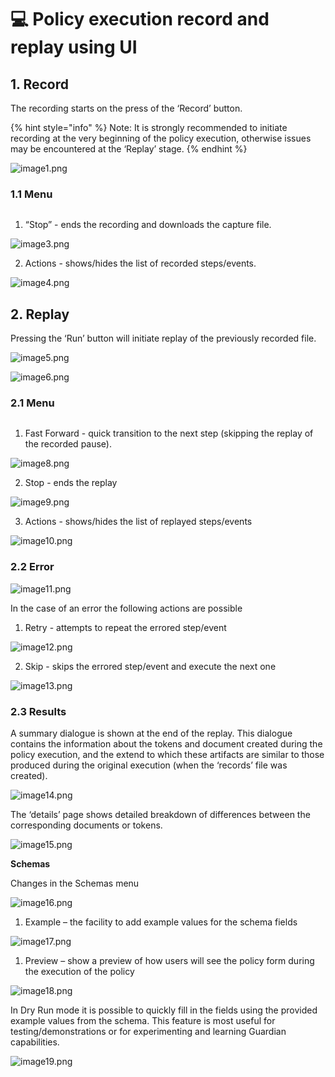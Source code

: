 # 💻 Policy execution record and replay using UI

## 1. Record

The recording starts on the press of the ‘Record’ button.

{% hint style="info" %}
Note: It is strongly recommended to initiate recording at the very beginning of the policy execution, otherwise issues may be encountered at the ‘Replay’ stage.
{% endhint %}

![image1.png](<../../../../.gitbook/assets/0 (11).png>)

### 1.1 Menu

<figure><img src="../../../../.gitbook/assets/1 (13).png" alt=""><figcaption></figcaption></figure>

1. “Stop” - ends the recording and downloads the capture file.

![image3.png](<../../../../.gitbook/assets/2 (15).png>)

2. Actions - shows/hides the list of recorded steps/events.

![image4.png](<../../../../.gitbook/assets/3 (12).png>)

## 2. Replay

Pressing the ‘Run’ button will initiate replay of the previously recorded file.

![image5.png](<../../../../.gitbook/assets/4 (10).png>)

![image6.png](<../../../../.gitbook/assets/5 (13).png>)

### 2.1 Menu

<figure><img src="../../../../.gitbook/assets/6 (12).png" alt=""><figcaption></figcaption></figure>

1. Fast Forward - quick transition to the next step (skipping the replay of the recorded pause).

![image8.png](<../../../../.gitbook/assets/7 (12).png>)

2. Stop - ends the replay

![image9.png](<../../../../.gitbook/assets/8 (13).png>)

3. Actions - shows/hides the list of replayed steps/events

![image10.png](<../../../../.gitbook/assets/9 (11).png>)

### 2.2 Error

![image11.png](<../../../../.gitbook/assets/10 (12).png>)

In the case of an error the following actions are possible

1. Retry - attempts to repeat the errored step/event

![image12.png](<../../../../.gitbook/assets/11 (11).png>)

2. Skip - skips the errored step/event and execute the next one

![image13.png](<../../../../.gitbook/assets/12 (11).png>)

### 2.3 Results

A summary dialogue is shown at the end of the replay. This dialogue contains the information about the tokens and document created during the policy execution, and the extend to which these artifacts are similar to those produced during the original execution (when the ‘records’ file was created).

![image14.png](<../../../../.gitbook/assets/13 (11).png>)

The ‘details’ page shows detailed breakdown of differences between the corresponding documents or tokens.

![image15.png](<../../../../.gitbook/assets/14 (9).png>)

**Schemas**

Changes in the Schemas menu

![image16.png](<../../../../.gitbook/assets/15 (11).png>)

1. Example – the facility to add example values for the schema fields

![image17.png](<../../../../.gitbook/assets/16 (10).png>)

1. Preview – show a preview of how users will see the policy form during the execution of the policy

![image18.png](<../../../../.gitbook/assets/17 (11).png>)

In Dry Run mode it is possible to quickly fill in the fields using the provided example values from the schema. This feature is most useful for testing/demonstrations or for experimenting and learning Guardian capabilities.

![image19.png](<../../../../.gitbook/assets/18 (8).png>)
